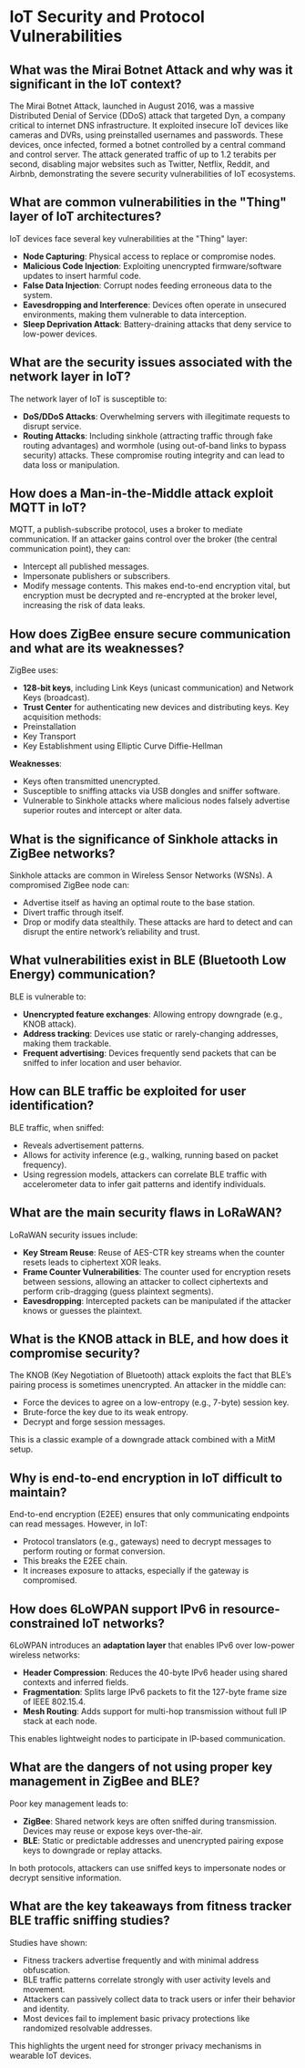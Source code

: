 # IoT Security and Protocol Vulnerabilities

## What was the Mirai Botnet Attack and why was it significant in the IoT context?

The Mirai Botnet Attack, launched in August 2016, was a massive Distributed Denial of Service (DDoS) attack that targeted Dyn, a company critical to internet DNS infrastructure. It exploited insecure IoT devices like cameras and DVRs, using preinstalled usernames and passwords. These devices, once infected, formed a botnet controlled by a central command and control server. The attack generated traffic of up to 1.2 terabits per second, disabling major websites such as Twitter, Netflix, Reddit, and Airbnb, demonstrating the severe security vulnerabilities of IoT ecosystems.

## What are common vulnerabilities in the "Thing" layer of IoT architectures?

IoT devices face several key vulnerabilities at the "Thing" layer:
- **Node Capturing**: Physical access to replace or compromise nodes.
- **Malicious Code Injection**: Exploiting unencrypted firmware/software updates to insert harmful code.
- **False Data Injection**: Corrupt nodes feeding erroneous data to the system.
- **Eavesdropping and Interference**: Devices often operate in unsecured environments, making them vulnerable to data interception.
- **Sleep Deprivation Attack**: Battery-draining attacks that deny service to low-power devices.

## What are the security issues associated with the network layer in IoT?

The network layer of IoT is susceptible to:
- **DoS/DDoS Attacks**: Overwhelming servers with illegitimate requests to disrupt service.
- **Routing Attacks**: Including sinkhole (attracting traffic through fake routing advantages) and wormhole (using out-of-band links to bypass security) attacks. These compromise routing integrity and can lead to data loss or manipulation.

## How does a Man-in-the-Middle attack exploit MQTT in IoT?

MQTT, a publish-subscribe protocol, uses a broker to mediate communication. If an attacker gains control over the broker (the central communication point), they can:
- Intercept all published messages.
- Impersonate publishers or subscribers.
- Modify message contents.
This makes end-to-end encryption vital, but encryption must be decrypted and re-encrypted at the broker level, increasing the risk of data leaks.

## How does ZigBee ensure secure communication and what are its weaknesses?

ZigBee uses:
- **128-bit keys**, including Link Keys (unicast communication) and Network Keys (broadcast).
- **Trust Center** for authenticating new devices and distributing keys.
Key acquisition methods:
- Preinstallation
- Key Transport
- Key Establishment using Elliptic Curve Diffie-Hellman

**Weaknesses**:
- Keys often transmitted unencrypted.
- Susceptible to sniffing attacks via USB dongles and sniffer software.
- Vulnerable to Sinkhole attacks where malicious nodes falsely advertise superior routes and intercept or alter data.

## What is the significance of Sinkhole attacks in ZigBee networks?

Sinkhole attacks are common in Wireless Sensor Networks (WSNs). A compromised ZigBee node can:
- Advertise itself as having an optimal route to the base station.
- Divert traffic through itself.
- Drop or modify data stealthily.
These attacks are hard to detect and can disrupt the entire network’s reliability and trust.

## What vulnerabilities exist in BLE (Bluetooth Low Energy) communication?

BLE is vulnerable to:
- **Unencrypted feature exchanges**: Allowing entropy downgrade (e.g., KNOB attack).
- **Address tracking**: Devices use static or rarely-changing addresses, making them trackable.
- **Frequent advertising**: Devices frequently send packets that can be sniffed to infer location and user behavior.

## How can BLE traffic be exploited for user identification?

BLE traffic, when sniffed:
- Reveals advertisement patterns.
- Allows for activity inference (e.g., walking, running based on packet frequency).
- Using regression models, attackers can correlate BLE traffic with accelerometer data to infer gait patterns and identify individuals.

## What are the main security flaws in LoRaWAN?

LoRaWAN security issues include:
- **Key Stream Reuse**: Reuse of AES-CTR key streams when the counter resets leads to ciphertext XOR leaks.
- **Frame Counter Vulnerabilities**: The counter used for encryption resets between sessions, allowing an attacker to collect ciphertexts and perform crib-dragging (guess plaintext segments).
- **Eavesdropping**: Intercepted packets can be manipulated if the attacker knows or guesses the plaintext.

## What is the KNOB attack in BLE, and how does it compromise security?

The KNOB (Key Negotiation of Bluetooth) attack exploits the fact that BLE’s pairing process is sometimes unencrypted. An attacker in the middle can:
- Force the devices to agree on a low-entropy (e.g., 7-byte) session key.
- Brute-force the key due to its weak entropy.
- Decrypt and forge session messages.

This is a classic example of a downgrade attack combined with a MitM setup.

## Why is end-to-end encryption in IoT difficult to maintain?

End-to-end encryption (E2EE) ensures that only communicating endpoints can read messages. However, in IoT:
- Protocol translators (e.g., gateways) need to decrypt messages to perform routing or format conversion.
- This breaks the E2EE chain.
- It increases exposure to attacks, especially if the gateway is compromised.

## How does 6LoWPAN support IPv6 in resource-constrained IoT networks?

6LoWPAN introduces an **adaptation layer** that enables IPv6 over low-power wireless networks:
- **Header Compression**: Reduces the 40-byte IPv6 header using shared contexts and inferred fields.
- **Fragmentation**: Splits large IPv6 packets to fit the 127-byte frame size of IEEE 802.15.4.
- **Mesh Routing**: Adds support for multi-hop transmission without full IP stack at each node.

This enables lightweight nodes to participate in IP-based communication.

## What are the dangers of not using proper key management in ZigBee and BLE?

Poor key management leads to:
- **ZigBee**: Shared network keys are often sniffed during transmission. Devices may reuse or expose keys over-the-air.
- **BLE**: Static or predictable addresses and unencrypted pairing expose keys to downgrade or replay attacks.

In both protocols, attackers can use sniffed keys to impersonate nodes or decrypt sensitive information.

## What are the key takeaways from fitness tracker BLE traffic sniffing studies?

Studies have shown:
- Fitness trackers advertise frequently and with minimal address obfuscation.
- BLE traffic patterns correlate strongly with user activity levels and movement.
- Attackers can passively collect data to track users or infer their behavior and identity.
- Most devices fail to implement basic privacy protections like randomized resolvable addresses.

This highlights the urgent need for stronger privacy mechanisms in wearable IoT devices.
